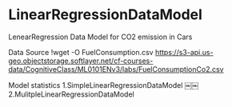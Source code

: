 # LinearRegressionDataModel
LenearRegression Data Model for CO2 emission in Cars

Data Source 
  !wget -O FuelConsumption.csv https://s3-api.us-geo.objectstorage.softlayer.net/cf-courses-data/CognitiveClass/ML0101ENv3/labs/FuelConsumptionCo2.csv

Model statistics
  1.SimpleLinearRegressionDataModel      ￼￼
  2.MulitpleLinearRegressionDataModel

